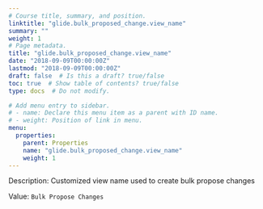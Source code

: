 ```yaml
---
# Course title, summary, and position.
linktitle: "glide.bulk_proposed_change.view_name"
summary: ""
weight: 1
# Page metadata.
title: "glide.bulk_proposed_change.view_name"
date: "2018-09-09T00:00:00Z"
lastmod: "2018-09-09T00:00:00Z"
draft: false  # Is this a draft? true/false
toc: true  # Show table of contents? true/false
type: docs  # Do not modify.

# Add menu entry to sidebar.
# - name: Declare this menu item as a parent with ID name.
# - weight: Position of link in menu.
menu:
  properties:
    parent: Properties
    name: "glide.bulk_proposed_change.view_name"
    weight: 1
---
```


Description: Customized view name used to create bulk propose changes


Value: `Bulk Propose Changes`